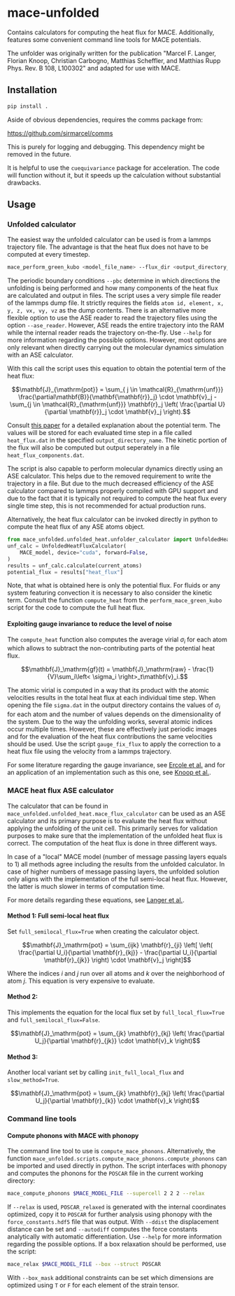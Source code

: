 # mace-unfolded

Contains calculators for computing the heat flux for MACE. Additionally, features some convenient command line tools for MACE potentials.

The unfolder was originally written for the publication "Marcel F. Langer, Florian Knoop, Christian Carbogno, Matthias Scheffler, and Matthias Rupp
Phys. Rev. B 108, L100302" and adapted for use with MACE.

## Installation

```bash
pip install .
```

Aside of obvious dependencies, requires the comms package from:

https://github.com/sirmarcel/comms

This is purely for logging and debugging. This dependency might be removed in the future.

It is helpful to use the `cuequivariance` package for acceleration. The code will function without it, but it speeds up the calculation without substantial drawbacks.

## Usage


### Unfolded calculator

The easiest way the unfolded calculator can be used is from a lammps trajectory file. The advantage is that the heat flux does not have to be computed at every timestep.

```bash
mace_perform_green_kubo <model_file_name> --flux_dir <output_directory_name> --from_lammps_traj <trajectory_file_name> --pbc F F T --dtype float64
```

The periodic boundary conditions `--pbc` determine in which directions the unfolding is being performed and how many components of the heat flux are calculated and output in files. The script uses a very simple file reader of the lammps dump file. It strictly requires the fields `atom id, element, x, y, z, vx, vy, vz` as the dump contents. There is an alternative more flexible option to use the ASE reader to read the trajectory files using the option `--ase_reader`. However, ASE reads the entire trajectory into the RAM while the internal reader reads the trajectory on-the-fly. Use `--help` for more information regarding the possible options. However, most options are only relevant when directly carrying out the molecular dynamics simulation with an ASE calculator.

With this call the script uses this equation to obtain the potential term of the heat flux:

```math
\mathbf{J}_{\mathrm{pot}} = \sum_{ j \in \mathcal{R}_{\mathrm{unf}}} \frac{\partial\mathbf{B}}{\mathbf{\mathbf{r}}_j} \cdot \mathbf{v}_j - \sum_{j \in \mathcal{R}_{\mathrm{unf}}} \mathbf{r}_j \left( \frac{\partial U}{\partial \mathbf{r}}_j \cdot \mathbf{v}_j \right).
```

Consult [this paper](https://link.aps.org/doi/10.1103/PhysRevB.108.L100302) for a detailed explanation about the potential term. The values will be stored for each evaluated time step in a file called `heat_flux.dat` in the specified `output_directory_name`. The kinetic portion of the flux will also be computed but output seperately in a file `heat_flux_components.dat`.

The script is also capable to perform molecular dynamics directly using an ASE calculator. This helps due to the removed requirement to write the trajectory in a file. But due to the much decreased efficiency of the ASE calculator compared to lammps properly compiled with GPU support and due to the fact that it is typically not required to compute the heat flux every single time step, this is not recommended for actual production runs.

Alternatively, the heat flux calculator can be invoked directly in python to compute the heat flux of any ASE atoms object.

```python
from mace_unfolded.unfolded_heat.unfolder_calculator import UnfoldedHeatFluxCalculator
unf_calc = UnfoldedHeatFluxCalculator(
    MACE_model, device="cuda", forward=False,
)
results = unf_calc.calculate(current_atoms)
potential_flux = results["heat_flux"]
```

Note, that what is obtained here is only the potential flux. For fluids or any system featuring convection it is necessary to also consider the kinetic term. Consult the function `compute_heat` from the `perform_mace_green_kubo` script for the code to compute the full heat flux.


#### Exploiting gauge invariance to reduce the level of noise

The `compute_heat` function also computes the average virial $\sigma_i$ for each atom which allows to subtract the non-contributing parts of the potential heat flux.

```math
\mathbf{J}_\mathrm{gf}(t) = \mathbf{J}_\mathrm{raw} - \frac{1}{V}\sum_i\left< \sigma_i \right>_t\mathbf{v}_i.
```

The atomic virial is computed in a way that its product with the atomic velocities results in the total heat flux at each individual time step. When opening the file `sigma.dat` in the output directory contains the values of $\sigma_i$ for each atom and the number of values depends on the dimensionality of the system. Due to the way the unfolding works, several atomic indices occur multiple times. However, these are effectively just periodic images and for the evaluation of the heat flux contributions the same velocities should be used. Use the script `gauge_fix_flux` to apply the correction to a heat flux file using the velocity from a lammps trajectory. 

For some literature regarding the gauge invariance, see [Ercole et al.](https://pubs.acs.org/doi/10.1021/acs.jctc.9b01174) and for an application of an implementation such as this one, see [Knoop et al.](https://journals.aps.org/prb/abstract/10.1103/PhysRevB.107.224304).

### MACE heat flux ASE calculator

The calculator that can be found in `mace_unfolded.unfolded_heat.mace_flux_calculator` can be used as an ASE calculator and its primary purpose is to evaluate the heat flux without applying the unfolding of the unit cell. This primarily serves for validation purposes to make sure that the implementation of the unfolded heat flux is correct. The computation of the heat flux is done in three different ways.

In case of a "local" MACE model (number of message passing layers equals to 1) all methods agree including the results from the unfolded calculator. In case of higher numbers of message passing layers, the unfolded solution only aligns with the implementation of the full semi-local heat flux. However, the latter is much slower in terms of computation time.

For more details regarding these equations, see [Langer et al.](https://link.aps.org/doi/10.1103/PhysRevB.108.L100302).

#### Method 1: Full semi-local heat flux

Set `full_semilocal_flux=True` when creating the calculator object.

```math
\mathbf{J}_\mathrm{pot} = \sum_{ijk} \mathbf{r}_{ji} \left[ \left( \frac{\partial U_i}{\partial \mathbf{r}_{kj}} - \frac{\partial U_i}{\partial \mathbf{r}_{jk}} \right) \cdot \mathbf{v}_j \right]
```

Where the indices $i$ and $j$ run over all atoms and $k$ over the neighborhood of atom $j$. This equation is very expensive to evaluate.

#### Method 2:

This implements the equation for the local flux set by `full_local_flux=True` and `full_semilocal_flux=False`.

```math
\mathbf{J}_\mathrm{pot} = \sum_{jk} \mathbf{r}_{kj} \left( \frac{\partial U_j}{\partial \mathbf{r}_{jk}}  \cdot \mathbf{v}_k \right)
```

#### Method 3:

Another local variant set by calling `init_full_local_flux` and `slow_method=True`.

```math
\mathbf{J}_\mathrm{pot} = \sum_{jk} \mathbf{r}_{kj} \left( \frac{\partial U_j}{\partial \mathbf{r}_{k}}  \cdot \mathbf{v}_k \right)
```

### Command line tools

#### Compute phonons with MACE with phonopy

The command line tool to use is `compute_mace_phonons`. Alternatively, the function `mace_unfolded.scripts.compute_mace_phonons.compute_phonons` can be imported and used directly in python. The script interfaces with phonopy and computes the phonons for the `POSCAR` file in the current working directory: 

```bash
mace_compute_phonons $MACE_MODEL_FILE --supercell 2 2 2 --relax
```

If `--relax` is used, `POSCAR_relaxed` is generated with the internal coordinates optimized, copy it to `POSCAR` for further analysis using phonopy with the `force_constants.hdf5` file that was output. With `--ddist` the displacement distance can be set and `--autodiff` computes the force constants analytically with automatic differentiation. Use `--help` for more information regarding the possible options. If a box relaxation should be performed, use the script:

```bash
mace_relax $MACE_MODEL_FILE --box --struct POSCAR
```

With `--box_mask` additional constraints can be set which dimensions are optimized using `T` or `F` for each element of the strain tensor.
